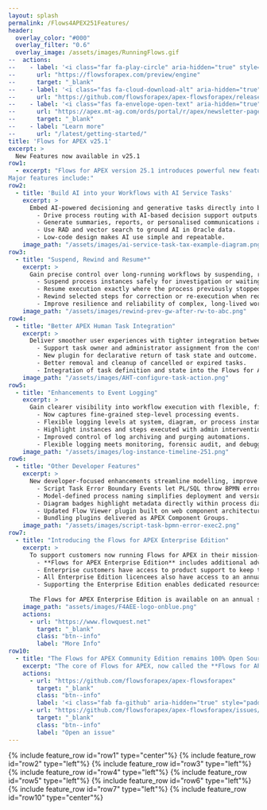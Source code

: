 ```yaml
---
layout: splash
permalink: /Flows4APEX251Features/
header:
  overlay_color: "#000"
  overlay_filter: "0.6"
  overlay_image: /assets/images/RunningFlows.gif
--  actions:
--    - label: '<i class="far fa-play-circle" aria-hidden="true" style="padding-right: 5px;"></i>Try now'
--      url: "https://flowsforapex.com/preview/engine"
--      target: "_blank"
--    - label: '<i class="fas fa-cloud-download-alt" aria-hidden="true" style="padding-right: 5px;"></--i>Download'
--      url: "https://github.com/flowsforapex/apex-flowsforapex/releases/download/v24.1/FlowsForAPEX_v24.1.zip"
--    - label: '<i class="fas fa-envelope-open-text" aria-hidden="true" style="padding-right: 5px;"></--i>Subscribe'
--      url: "https://apex.mt-ag.com/ords/portal/r/apex/newsletter-page?p8_source_page=FLOWSFORAPEX"
--      target: "_blank"
--    - label: "Learn more"
--      url: "/latest/getting-started/"
title: 'Flows for APEX v25.1'
excerpt: >
  New Features now available in v25.1 
row1:
  - excerpt: "Flows for APEX version 25.1 introduces powerful new features for both Community and Enterprise Editions.  The **Flows for APEX Community Edition** remains as a free-of-charge, community supported product - also with new features. The **Flows for APEX Enterprise Edition** adds more features for enterprise deployment and management, and comes with **support** from Flowquest.
Major features include:"
row2:
  - title: 'Build AI into your Workflows with AI Service Tasks'
    excerpt: >
      Embed AI-powered decisioning and generative tasks directly into business processes with simple, configurable service tasks for smarter automation:
        - Drive process routing with AI-based decision support outputs.
        - Generate summaries, reports, or personalised communications automatically.
        - Use RAD and vector search to ground AI in Oracle data.
        - Low-code design makes AI use simple and repeatable.
    image_path: "/assets/images/ai-service-task-tax-example-diagram.png"
row3:
  - title: "Suspend, Rewind and Resume*"
    excerpt: >
      Gain precise control over long-running workflows by suspending, resuming, or rewinding processes at any step without losing state or context.
        - Suspend process instances safely for investigation or waiting events.
        - Resume execution exactly where the process previously stopped.
        - Rewind selected steps for correction or re-execution when required.
        - Improve resilience and reliability of complex, long-lived workflows.
    image_path: "/assets/images/rewind-prev-gw-after-rw-to-abc.png"
row4:
  - title: "Better APEX Human Task Integration"
    excerpt: >
      Deliver smoother user experiences with tighter integration between APEX applications and workflow human tasks, improving usability, control, and developer productivity.
        - Support task owner and administrator assignment from the controlling workflow.
        - New plugin for declarative return of task state and outcome.
        - Better removal and cleanup of cancelled or expired tasks.
        - Integration of task definition and state into the Flows for APEX monitor.
    image_path: "/assets/images/AHT-configure-task-action.png"
row5:
  - title: "Enhancements to Event Logging"
    excerpt: >
      Gain clearer visibility into workflow execution with flexible, fine-grained event logging, improving both audit readiness and developer debugging capabilities:
        - Now captures fine-grained step-level processing events.
        - Flexible logging levels at system, diagram, or process instance.
        - Highlight instances and steps executed with admin intervention.
        - Improved control of log archiving and purging automations.
        - Flexible logging meets monitoring, forensic audit, and debugging needs.
    image_path: "/assets/images/log-instance-timeline-251.png"
row6:
  - title: "Other Developer Features"
    excerpt: >
      New developer-focused enhancements streamline modelling, improve error handling, and provide clearer visual cues for easier design and maintenance:
        - Script Task Error Boundary Events let PL/SQL throw BPMN errors.
        - Model-defined process naming simplifies deployment and version management.
        - Diagram badges highlight metadata directly within process diagrams.
        - Updated Flow Viewer plugin built on web component architecture.
        - Bundling plugins delivered as APEX Component Groups.
    image_path: "/assets/images/script-task-bpmn-error-exec2.png"
row7:
  - title: "Introducing the Flows for APEX Enterprise Edition"
    excerpt: >
      To support customers now running Flows for APEX in their mission-critical applications, we are introducing the **Flows for APEX Enterprise Edition** in 24.1.  
        - **Flows for APEX Enterprise Edition** includes additional advanced functionality, starting with 24.1 features process collaboration, iterations and loops, and GenAI modeling support.  
        - Enterprise customers have access to product support to keep their business processes running.
        - All Enterprise Edition licencees also have access to an annual advice session with the product developers.
        - Supporting the Enterprise Edition enables dedicated resources to continue the development, testing, and support of both the Enterprise and Community Editions of Flows for APEX.
  
      The Flows for APEX Enterprise Edition is available on an annual subscription basis from Flowquest Limited. * New features available in the Enterprise Edition.
    image_path: "assets/images/F4AEE-logo-onblue.png"
    actions: 
      - url: "https://www.flowquest.net"
        target: "_blank"
        class: "btn--info"
        label: "More Info"
row10:
  - title: "The Flows for APEX Community Edition remains 100% Open Source"
    excerpt: "The core of Flows for APEX, now called the **Flows for APEX Community Edition**, remains as an open source project. You can continue to share and/or modify it, always under the adherence of the MIT-license.  Support for Community Edition is provided by the Flows for APEX community, via the github issues and discussions pages."
    actions:
      - url: "https://github.com/flowsforapex/apex-flowsforapex"
        target: "_blank"
        class: "btn--info"
        label: '<i class="fab fa-github" aria-hidden="true" style="padding-right: 5px;"></i>Browse code'
      - url: "https://github.com/flowsforapex/apex-flowsforapex/issues/new/choose"
        target: "_blank"
        class: "btn--info"
        label: "Open an issue"
---
```

{% include feature_row id="row1" type="center"%}
{% include feature_row id="row2" type="left"%}
{% include feature_row id="row3" type="left"%}
{% include feature_row id="row4" type="left"%}
{% include feature_row id="row5" type="left"%}
{% include feature_row id="row6" type="left"%}
{% include feature_row id="row7" type="left"%}
{% include feature_row id="row10" type="center"%}
